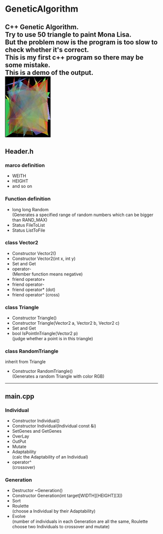 # GeneticAlgorithm
C++ Genetic Algorithm.  
Try to use 50 triangle to paint Mona Lisa.  
But the problem now is the program is too slow to check whether it's correct.  
This is my first c++ program so there may be some mistake.    
This is a demo of the output.  
![](/OutPut.jpg)
--------  
## Header.h  
### marco definition  
* WEITH
* HEIGHT
* and so on
### Function definition  
* long long Random  
(Generates a specified range of random numbers which can be bigger than RAND_MAX)
* Status FileToList
* Status ListToFile
### class Vector2  
* Constructor Vector2()
* Constructor Vector2(int x, int y)
* Set and Get
* operator-  
(Member function means negative)
* friend operator+
* friend operator-
* friend operator*  (dot)
* friend operator^  (cross)
### class Triangle  
* Constructor Triangle()
* Constructor Triangle(Vector2 a, Vector2 b, Vector2 c)
* Set and Get
* bool IsPointInTriangle(Vector2 p)  
(judge whether a point is in this triangle)
### class RandomTriangle  
inherit from Triangle
* Constructor RandomTriangle()  
(Generates a random Triangle with color RGB)
-------
## main.cpp  
### Individual  
* Constructor Individual()
* Constructor Individual(Individual const &i)
* SetGenes and GetGenes
* OverLay
* OutPut
* Mutate
* Adaptability  
(calc the Adaptability of an Individual)
* operator^  
(crossover)
### Generation  
* Destructor ~Generation()
* Constructor Generation(int target[WIDTH][HEIGHT][3])
* Sort
* Roulette  
(choose a Individual by their Adaptability)
* Evolve  
(number of individuals in each Generation are all the same, Roulette choose two Individuals to crossover and mutate)
